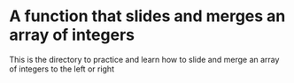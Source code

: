 #  A  function that slides and merges an array of integers

This is the directory to practice and learn how to slide and merge an array of integers to the left or right
